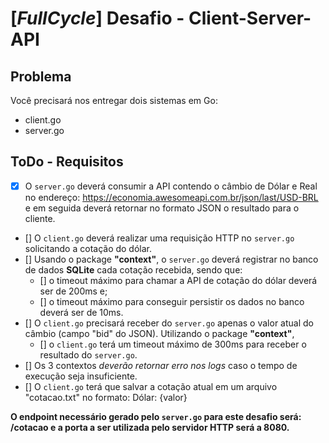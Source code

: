 # [**_FullCycle_**] Desafio - Client-Server-API

## Problema
Você precisará nos entregar dois sistemas em Go:
- client.go
- server.go

## ToDo - Requisitos
- [X] O `server.go` deverá consumir a API contendo o câmbio de Dólar e Real no endereço: https://economia.awesomeapi.com.br/json/last/USD-BRL e em seguida deverá retornar no formato JSON o resultado para o cliente.
- [] O `client.go` deverá realizar uma requisição HTTP no `server.go` solicitando a cotação do dólar.
- [] Usando o package **"context"**, o `server.go` deverá registrar no banco de dados **SQLite** cada cotação recebida, sendo que:
  - [] o timeout máximo para chamar a API de cotação do dólar deverá ser de 200ms e;
  - [] o timeout máximo para conseguir persistir os dados no banco deverá ser de 10ms.
- [] O `client.go` precisará receber do `server.go` apenas o valor atual do câmbio (campo "bid" do JSON). Utilizando o package **"context"**, 
  - [] o `client.go` terá um timeout máximo de 300ms para receber o resultado do `server.go`.
- [] Os 3 contextos _deverão retornar erro nos logs_ caso o tempo de execução seja insuficiente.
- [] O `client.go` terá que salvar a cotação atual em um arquivo "cotacao.txt" no formato: Dólar: {valor}
 
**O endpoint necessário gerado pelo `server.go` para este desafio será: /cotacao e a porta a ser utilizada pelo servidor HTTP será a 8080.**